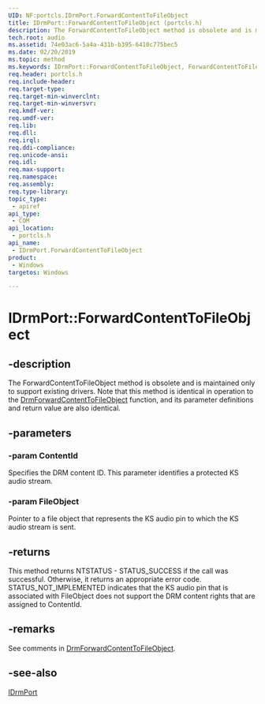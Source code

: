 ```yaml
---
UID: NF:portcls.IDrmPort.ForwardContentToFileObject
title: IDrmPort::ForwardContentToFileObject (portcls.h)
description: The ForwardContentToFileObject method is obsolete and is maintained only to support existing drivers. 
tech.root: audio
ms.assetid: 74e03ac6-5a4a-431b-b395-6410c775bec5
ms.date: 02/20/2019
ms.topic: method
ms.keywords: IDrmPort::ForwardContentToFileObject, ForwardContentToFileObject, IDrmPort.ForwardContentToFileObject, IDrmPort::ForwardContentToFileObject, IDrmPort.ForwardContentToFileObject
req.header: portcls.h
req.include-header:
req.target-type:
req.target-min-winverclnt:
req.target-min-winversvr:
req.kmdf-ver:
req.umdf-ver:
req.lib:
req.dll:
req.irql: 
req.ddi-compliance:
req.unicode-ansi:
req.idl:
req.max-support:
req.namespace:
req.assembly:
req.type-library: 
topic_type: 
 - apiref
api_type: 
 - COM
api_location: 
 - portcls.h
api_name: 
 - IDrmPort.ForwardContentToFileObject
product: 
 - Windows
targetos: Windows

---
```


# IDrmPort::ForwardContentToFileObject


## -description

The ForwardContentToFileObject method is obsolete and is maintained only to support existing drivers. Note that this method is identical in operation to the [DrmForwardContentToFileObject](https://docs.microsoft.com/windows-hardware/drivers/ddi/content/drmk/nf-drmk-drmforwardcontenttofileobject) function, and its parameter definitions and return value are also identical.


## -parameters

### -param ContentId

Specifies the DRM content ID. This parameter identifies a protected KS audio stream.

### -param FileObject

Pointer to a file object that represents the KS audio pin to which the KS audio stream is sent.

## -returns

This method returns NTSTATUS - STATUS_SUCCESS if the call was successful. Otherwise, it returns an appropriate error code. STATUS_NOT_IMPLEMENTED indicates that the KS audio pin that is associated with FileObject does not support the DRM content rights that are assigned to ContentId.
 


## -remarks

See comments in [DrmForwardContentToFileObject](https://docs.microsoft.com/windows-hardware/drivers/ddi/content/drmk/nf-drmk-drmforwardcontenttofileobject).

## -see-also

[IDrmPort](nn-portcls-idrmport.md)
